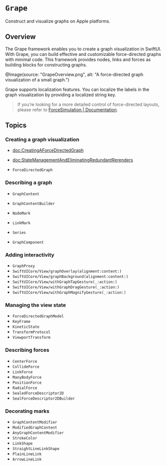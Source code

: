 # ``Grape``

Construct and visualize graphs on Apple platforms.

## Overview

The Grape framework enables you to create a graph visualization in SwiftUI. With Grape, you can build effective and customizable force-directed graphs with minimal code. This framework provides nodes, links and forces as building blocks for constructing graphs. 

@Image(source: "GrapeOverview.png", alt: "A force-directed graph visualization of a small graph.")




Grape supports localization features. You can localize the labels in the graph visualization by providing a localized string key.

> If you’re looking for a more detailed control of force-directed layouts, please refer to [ForceSimulation | Documentation](https://li3zhen1.github.io/Grape/ForceSimulation/documentation/forcesimulation/).


## Topics

### Creating a graph visualization


* <doc:CreatingAForceDirectedGraph>
* <doc:StateManagementAndEliminatingRedundantRerenders>

* ``ForceDirectedGraph``



### Describing a graph

* ``GraphContent``
* ``GraphContentBuilder``

* ``NodeMark``
* ``LinkMark``
* ``Series``
* ``GraphComponent``

### Adding interactivity
* ``GraphProxy``
* ``SwiftUICore/View/graphOverlay(alignment:content:)``
* ``SwiftUICore/View/graphBackground(alignment:content:)``
* ``SwiftUICore/View/withGraphTapGesture(_:action:)``
* ``SwiftUICore/View/withGraphDragGesture(_:action:)``
* ``SwiftUICore/View/withGraphMagnifyGesture(_:action:)``

### Managing the view state

* ``ForceDirectedGraphModel``
* ``KeyFrame``
* ``KineticState`` 
* ``TransformProtocol``
* ``ViewportTransform``

### Describing forces

* ``CenterForce``
* ``CollideForce``
* ``LinkForce``
* ``ManyBodyForce``
* ``PositionForce``
* ``RadialForce``
* ``SealedForceDescriptor2D``
* ``SealForceDescriptor2DBuilder``

### Decorating marks

* ``GraphContentModifier``
* ``ModifiedGraphContent``
* ``AnyGraphContentModifier``
* ``StrokeColor``
* ``LinkShape``
* ``StraightLineLinkShape``
* ``PlainLineLink``
* ``ArrowLineLink``




